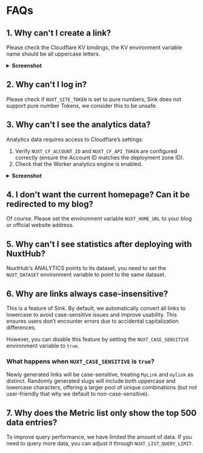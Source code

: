 # FAQs

## 1. Why can't I create a link?

Please check the Cloudflare KV bindings, the KV environment variable name should be all uppercase letters.

<details>
  <summary><b>Screenshot</b></summary>
  <img alt="KV Bindings setting in Cloudflare" src="/docs/images/faqs-kv.png"/>
</details>

## 2. Why can't I log in?

Please check if `NUXT_SITE_TOKEN` is set to pure numbers, Sink does not support pure number Tokens, we consider this to be unsafe.

## 3. Why can't I see the analytics data?

Analytics data requires access to Cloudflare’s settings:

1. Verify `NUXT_CF_ACCOUNT_ID` and `NUXT_CF_API_TOKEN` are configured correctly (ensure the Account ID matches the deployment zone ID).
2. Check that the Worker analytics engine is enabled.

<details>
  <summary><b>Screenshot</b></summary>
  <img alt="Analytics engine Bindings setting in Cloudflare " src="/docs/images/faqs-Analytics_engine.png"/>
</details>

## 4. I don't want the current homepage? Can it be redirected to my blog?

Of course. Please set the environment variable `NUXT_HOME_URL` to your blog or official website address.

## 5. Why can't I see statistics after deploying with NuxtHub?

NuxtHub's ANALYTICS points to its dataset, you need to set the `NUXT_DATASET` environment variable to point to the same dataset.

## 6. Why are links always case-insensitive?

This is a feature of Sink. By default, we automatically convert all links to lowercase to avoid case-sensitive issues and improve usability. This ensures users don’t encounter errors due to accidental capitalization differences.

However, you can disable this feature by setting the `NUXT_CASE_SENSITIVE` environment variable to `true`.

### What happens when `NUXT_CASE_SENSITIVE` is `true`?

Newly generated links will be case-sensitive, treating `MyLink` and `mylink` as distinct. Randomly generated slugs will include both uppercase and lowercase characters, offering a larger pool of unique combinations (but not user-friendly that why we default to non-case-sensitive).

## 7. Why does the Metric list only show the top 500 data entries?

To improve query performance, we have limited the amount of data. If you need to query more data, you can adjust it through `NUXT_LIST_QUERY_LIMIT`.
